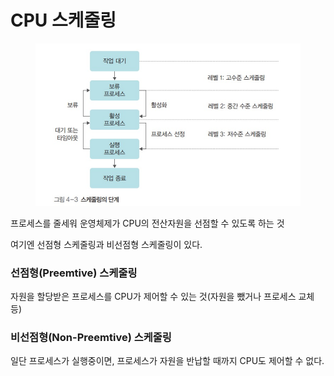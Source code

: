 # CPU 스케줄링

<figure><img src="../../.gitbook/assets/image (1) (1) (1) (1) (1).png" alt=""><figcaption></figcaption></figure>

프로세스를 줄세워 운영체제가 CPU의 전산자원을 선점할 수 있도록 하는 것

여기엔 선점형 스케줄링과 비선점형 스케줄링이 있다.

### 선점형(Preemtive) 스케줄링

자원을 할당받은 프로세스를 CPU가 제어할 수 있는 것(자원을 뺐거나 프로세스 교체 등)

### 비선점형(Non-Preemtive) 스케줄링

일단 프로세스가 실행중이면, 프로세스가 자원을 반납할 때까지 CPU도 제어할 수 없다.



